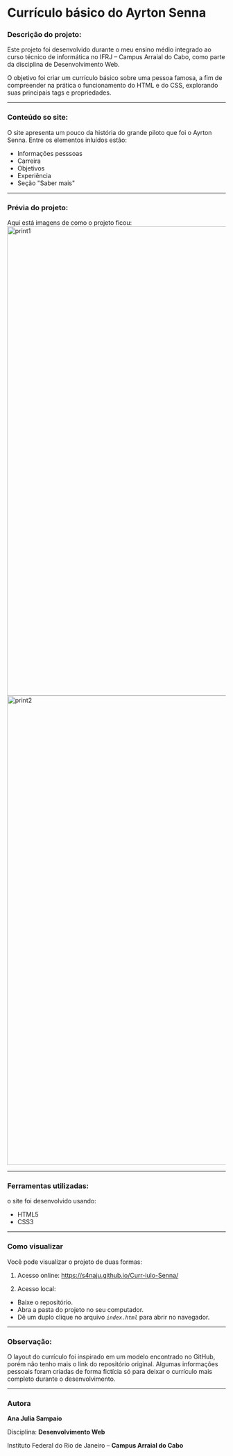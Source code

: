 # Currículo básico do Ayrton Senna

### Descrição do projeto:
  Este projeto foi desenvolvido durante o meu ensino médio integrado ao curso técnico de informática no IFRJ – Campus Arraial do Cabo, como parte da disciplina de Desenvolvimento Web.
  
  O objetivo foi criar um currículo básico sobre uma pessoa famosa, a fim de compreender na prática o funcionamento do HTML e do CSS, explorando suas principais tags e propriedades.

---

### Conteúdo so site:
  O site apresenta um pouco da história do grande piloto que foi o Ayrton Senna. 
  Entre os elementos inluídos estão:
  - Informações pesssoas
  - Carreira 
  - Objetivos
  - Experiência
  - Seção "Saber mais"

---

### Prévia do projeto:
  Aqui está imagens de como o projeto ficou:
<img width="1919" height="1079" alt="print1" src="https://github.com/user-attachments/assets/3ace31a0-6842-43d0-b2cb-3721946810d8" />
<img width="1907" height="1079" alt="print2" src="https://github.com/user-attachments/assets/15f935e9-8170-4722-b20a-3e03fa528ddd" />

---

### Ferramentas utilizadas:
  o site foi desenvolvido usando:
  - HTML5
  - CSS3

---

### Como visualizar 
Você pode visualizar o projeto de duas formas:

1. Acesso online: https://s4naju.github.io/Curr-iulo-Senna/

2. Acesso local: 
- Baixe o  repositório.
- Abra a pasta do projeto no seu computador.
- Dê um duplo clique no arquivo *`index.html`* para abrir no navegador.
 
---

### Observação:

O layout do currículo foi inspirado em um modelo encontrado no GitHub, porém não tenho mais o link do repositório original.
Algumas informações pessoais foram criadas de forma fictícia só para deixar o currículo mais completo durante o desenvolvimento.
 
---

### Autora
**Ana Julia Sampaio**

Disciplina: **Desenvolvimento Web**

Instituto Federal do Rio de Janeiro – **Campus Arraial do Cabo**
